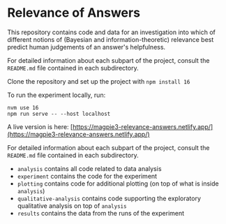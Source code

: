 # Relevance of Answers

This repository contains code and data for an investigation into which of different notions of (Bayesian and information-theoretic) relevance best predict human judgements of an answer's helpfulness.

For detailed information about each subpart of the project, consult the `README.md` file contained in each subdirectory.

Clone the repository and set up the project with `npm install 16`

To run the experiment locally, run:
```
nvm use 16
npm run serve -- --host localhost
```

A live version is here: [https://magpie3-relevance-answers.netlify.app/](https://magpie3-relevance-answers.netlify.app/)

For detailed information about each subpart of the project, consult the `README.md` file contained in each subdirectory. 
- `analysis` contains all code related to data analysis
- `experiment` contains the code for the experiment
- `plotting` contains code for additional plotting (on top of what is inside `analysis`) 
- `qualitative-analysis` contains code supporting the exploratory qualitative analysis on top of `analysis`
- `results` contains the data from the runs of the experiment

